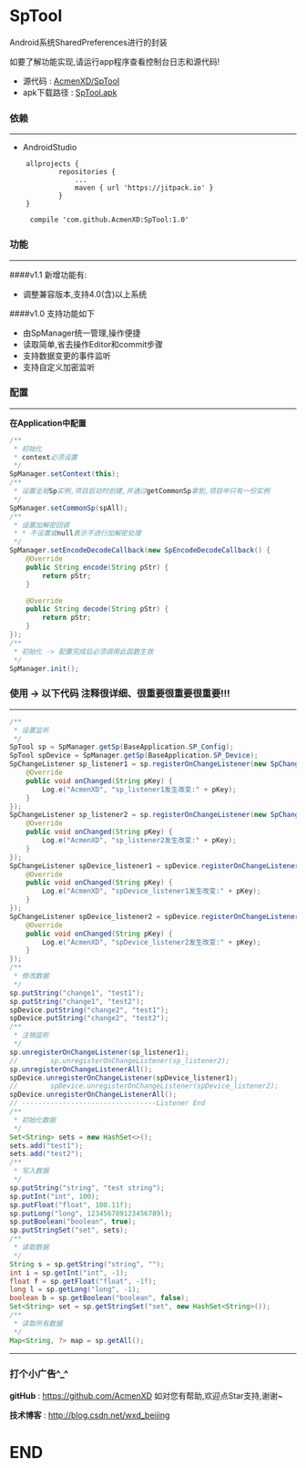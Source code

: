 # SpTool
Android系统SharedPreferences进行的封装

如要了解功能实现,请运行app程序查看控制台日志和源代码!
* 源代码 : <a href="https://github.com/AcmenXD/SpTool">AcmenXD/SpTool</a>
* apk下载路径 : <a href="https://github.com/AcmenXD/Resource/blob/master/apks/SpTool.apk">SpTool.apk</a>
### 依赖
---
- AndroidStudio
```
	allprojects {
            repositories {
                ...
                maven { url 'https://jitpack.io' }
            }
	}
```
```
	 compile 'com.github.AcmenXD:SpTool:1.0'
```
### 功能
---
####v1.1 新增功能有:
- 调整兼容版本,支持4.0(含)以上系统

####v1.0 支持功能如下
- 由SpManager统一管理,操作便捷
- 读取简单,省去操作Editor和commit步骤
- 支持数据变更的事件监听
- 支持自定义加密监听
### 配置
---
**在Application中配置**
```java
/**
 * 初始化
 * context必须设置
 */
SpManager.setContext(this);
/**
 * 设置全局Sp实例,项目启动时创建,并通过getCommonSp拿到,项目中只有一份实例
 */
SpManager.setCommonSp(spAll);
/**
 * 设置加解密回调
 * * 不设置或null表示不进行加解密处理
 */
SpManager.setEncodeDecodeCallback(new SpEncodeDecodeCallback() {
    @Override
    public String encode(String pStr) {
        return pStr;
    }

    @Override
    public String decode(String pStr) {
        return pStr;
    }
});
/**
 * 初始化 -> 配置完成后必须调用此函数生效
 */
SpManager.init();
```
### 使用 -> 以下代码 注释很详细、很重要很重要很重要!!!
---
```java
/**
 * 设置监听
 */
SpTool sp = SpManager.getSp(BaseApplication.SP_Config);
SpTool spDevice = SpManager.getSp(BaseApplication.SP_Device);
SpChangeListener sp_listener1 = sp.registerOnChangeListener(new SpChangeListener() {
    @Override
    public void onChanged(String pKey) {
        Log.e("AcmenXD", "sp_listener1发生改变:" + pKey);
    }
});
SpChangeListener sp_listener2 = sp.registerOnChangeListener(new SpChangeListener() {
    @Override
    public void onChanged(String pKey) {
        Log.e("AcmenXD", "sp_listener2发生改变:" + pKey);
    }
});
SpChangeListener spDevice_listener1 = spDevice.registerOnChangeListener(new SpChangeListener() {
    @Override
    public void onChanged(String pKey) {
        Log.e("AcmenXD", "spDevice_listener1发生改变:" + pKey);
    }
});
SpChangeListener spDevice_listener2 = spDevice.registerOnChangeListener(new SpChangeListener() {
    @Override
    public void onChanged(String pKey) {
        Log.e("AcmenXD", "spDevice_listener2发生改变:" + pKey);
    }
});
/**
 * 修改数据
 */
sp.putString("change1", "test1");
sp.putString("change1", "test2");
spDevice.putString("change2", "test1");
spDevice.putString("change2", "test2");
/**
 * 注销监听
 */
sp.unregisterOnChangeListener(sp_listener1);
//        sp.unregisterOnChangeListener(sp_listener2);
sp.unregisterOnChangeListenerAll();
spDevice.unregisterOnChangeListener(spDevice_listener1);
//        spDevice.unregisterOnChangeListener(spDevice_listener2);
spDevice.unregisterOnChangeListenerAll();
// ---------------------------------Listener End
/**
 * 初始化数据
 */
Set<String> sets = new HashSet<>();
sets.add("test1");
sets.add("test2");
/**
 * 写入数据
 */
sp.putString("string", "test string");
sp.putInt("int", 100);
sp.putFloat("float", 100.11f);
sp.putLong("long", 123456789123456789l);
sp.putBoolean("boolean", true);
sp.putStringSet("set", sets);
/**
 * 读取数据
 */
String s = sp.getString("string", "");
int i = sp.getInt("int", -1);
float f = sp.getFloat("float", -1f);
long l = sp.getLong("long", -1);
boolean b = sp.getBoolean("boolean", false);
Set<String> set = sp.getStringSet("set", new HashSet<String>());
/**
 * 读取所有数据
 */
Map<String, ?> map = sp.getAll();
```
---
### 打个小广告^_^
**gitHub** : https://github.com/AcmenXD   如对您有帮助,欢迎点Star支持,谢谢~

**技术博客** : http://blog.csdn.net/wxd_beijing
# END